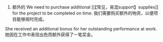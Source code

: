 1. 额外的
We need to purchase additional [[【常见，易混support】supplies]] for the project to be completed on time.
我们需要购买额外的物资，以便项目能够按时完成。

She received an additional bonus for her outstanding performance at work.
她因在工作中表现出色而额外获得了一笔奖金。